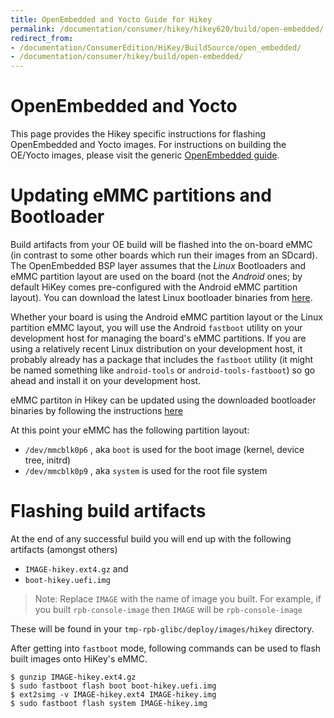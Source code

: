 ```yaml
---
title: OpenEmbedded and Yocto Guide for Hikey
permalink: /documentation/consumer/hikey/hikey620/build/open-embedded/
redirect_from:
- /documentation/ConsumerEdition/HiKey/BuildSource/open_embedded/
- /documentation/consumer/hikey/build/open-embedded/
---
```


# OpenEmbedded and Yocto

This page provides the Hikey specific instructions for flashing OpenEmbedded and Yocto images. For instructions on building
the OE/Yocto images, please visit the generic [OpenEmbedded guide](../../../guides/open_embedded.md).

# Updating eMMC partitions and Bootloader

Build artifacts from your OE build will be flashed into the on-board eMMC (in contrast to some other boards which run their images from an SDcard). The OpenEmbedded BSP layer assumes that the _Linux_ Bootloaders and eMMC partition layout are used on the
board (not the _Android_ ones; by default HiKey comes pre-configured with the Android eMMC partition layout).
You can download the latest Linux bootloader binaries from [here](http://releases.linaro.org/96boards/hikey/linaro/binaries/latest/).

Whether your board is using the Android eMMC partition layout or the Linux partition eMMC layout, you will use the
Android `fastboot` utility on your development host for managing the board's eMMC partitions. If you are using a
relatively recent Linux distribution on your development host, it probably already has a package that includes
the `fastboot` utility (it might be named something like `android-tools` or `android-tools-fastboot`) so go ahead and
install it on your development host.

eMMC partiton in Hikey can be updated using the downloaded bootloader binaries by following the instructions [here](https://github.com/96boards/documentation/blob/master/consumer/hikey/hikey620/installation/board-recovery.md#installing-a-bootloader)

At this point your eMMC has the following partition layout:

* `/dev/mmcblk0p6` , aka `boot` is used for the boot image (kernel, device tree, initrd)
* `/dev/mmcblk0p9` , aka `system` is used for the root file system

# Flashing build artifacts

At the end of any successful build you will end up with the following artifacts (amongst others)
* `IMAGE-hikey.ext4.gz` and
* `boot-hikey.uefi.img`

> Note: Replace `IMAGE` with the name of image you built. For example, if you built `rpb-console-image` then `IMAGE` will
be `rpb-console-image`

These will be found in your `tmp-rpb-glibc/deploy/images/hikey` directory.

After getting into `fastboot` mode, following commands can be used to flash built images onto HiKey's eMMC.

```shell
$ gunzip IMAGE-hikey.ext4.gz
$ sudo fastboot flash boot boot-hikey.uefi.img
$ ext2simg -v IMAGE-hikey.ext4 IMAGE-hikey.img
$ sudo fastboot flash system IMAGE-hikey.img
```
